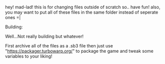 hey! mad-lad! this is for changing files outside of scratch so.. have fun!
also, you may want to put all of these files in the same folder instead of seperate ones =|

Building:

Well...Not really building but whatever!

First archive all of the files as a .sb3 file
then just use "https://packager.turbowarp.org/" to package the game and tweak some variables to your liking!
